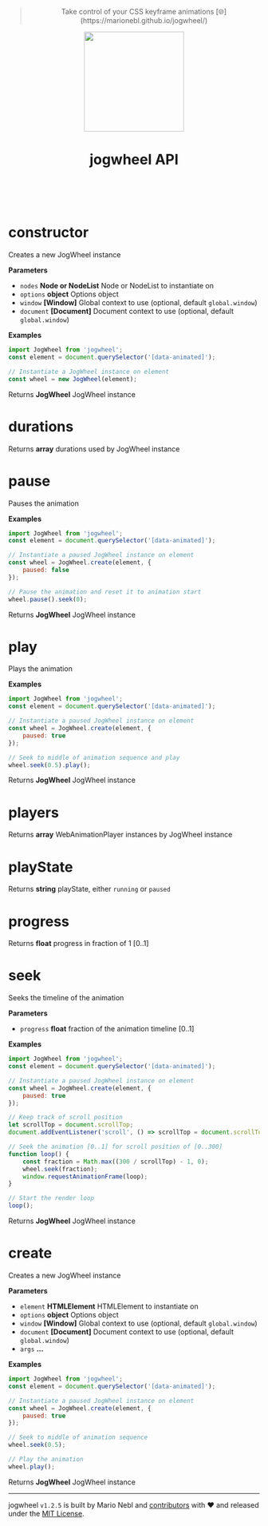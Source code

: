 
<header class="jogwheel-header">
	<blockquote class="jogwheel-claim">Take control of your CSS keyframe animations [🌐](https://marionebl.github.io/jogwheel/)</blockquote>
	<div class="jogwheel-logo" align="center">
		<img width="200" src="https://cdn.rawgit.com/marionebl/jogwheel/master/source/documentation/static/jogwheel.svg" />
	</div>
	<h1 class="jogwheel-name" align="center"> jogwheel API</h1>
	<nav class="jogwheel-navigation">
		<div align="center" class="jogwheel-navigation-list"></div>
	</nav>
</header>
<br />


# constructor

Creates a new JogWheel instance

**Parameters**

-   `nodes` **Node or NodeList** Node or NodeList to instantiate on
-   `options` **object** Options object
-   `window` **[Window]** Global context to use (optional, default `global.window`)
-   `document` **[Document]** Document context to use (optional, default `global.window`)

**Examples**

```javascript
import JogWheel from 'jogwheel';
const element = document.querySelector('[data-animated]');

// Instantiate a JogWheel instance on element
const wheel = new JogWheel(element);
```

Returns **JogWheel** JogWheel instance

# durations

Returns **array** durations used by JogWheel instance

# pause

Pauses the animation

**Examples**

```javascript
import JogWheel from 'jogwheel';
const element = document.querySelector('[data-animated]');

// Instantiate a paused JogWheel instance on element
const wheel = JogWheel.create(element, {
	paused: false
});

// Pause the animation and reset it to animation start
wheel.pause().seek(0);
```

Returns **JogWheel** JogWheel instance

# play

Plays the animation

**Examples**

```javascript
import JogWheel from 'jogwheel';
const element = document.querySelector('[data-animated]');

// Instantiate a paused JogWheel instance on element
const wheel = JogWheel.create(element, {
	paused: true
});

// Seek to middle of animation sequence and play
wheel.seek(0.5).play();
```

Returns **JogWheel** JogWheel instance

# players

Returns **array** WebAnimationPlayer instances by JogWheel instance

# playState

Returns **string** playState, either `running` or `paused`

# progress

Returns **float** progress in fraction of 1 [0..1]

# seek

Seeks the timeline of the animation

**Parameters**

-   `progress` **float** fraction of the animation timeline [0..1]

**Examples**

```javascript
import JogWheel from 'jogwheel';
const element = document.querySelector('[data-animated]');

// Instantiate a paused JogWheel instance on element
const wheel = JogWheel.create(element, {
	paused: true
});

// Keep track of scroll position
let scrollTop = document.scrollTop;
document.addEventListener('scroll', () => scrollTop = document.scrollTop);

// Seek the animation [0..1] for scroll position of [0..300]
function loop() {
	const fraction = Math.max((300 / scrollTop) - 1, 0);
	wheel.seek(fraction);
	window.requestAnimationFrame(loop);
}

// Start the render loop
loop();
```

Returns **JogWheel** JogWheel instance

# create

Creates a new JogWheel instance

**Parameters**

-   `element` **HTMLElement** HTMLElement to instantiate on
-   `options` **object** Options object
-   `window` **[Window]** Global context to use (optional, default `global.window`)
-   `document` **[Document]** Document context to use (optional, default `global.window`)
-   `args` **...** 

**Examples**

```javascript
import JogWheel from 'jogwheel';
const element = document.querySelector('[data-animated]');

// Instantiate a paused JogWheel instance on element
const wheel = JogWheel.create(element, {
	paused: true
});

// Seek to middle of animation sequence
wheel.seek(0.5);

// Play the animation
wheel.play();
```

Returns **JogWheel** JogWheel instance



---
jogwheel `v1.2.5` is built by Mario Nebl and [contributors](./documentation/contributors.md) with :heart:
and released under the [MIT License](./license.md).

[npm-url]: https://www.npmjs.org/package/jogwheel
[npm-image]: https://img.shields.io/npm/v/jogwheel.svg?style=flat-square
[npm-dl-url]: https://www.npmjs.org/package/jogwheel
[npm-dl-image]: http://img.shields.io/npm/dm/jogwheel.svg?style=flat-square

[brcdn-url]: https://www.brcdn.org/?module=jogwheel
[brcdn-image]: https://img.shields.io/badge/cdn-v1.2.5-5ec792.svg?style=flat-square

[ci-url]: https://travis-ci.org/marionebl/jogwheel
[ci-image]: https://img.shields.io/travis/marionebl/jogwheel/master.svg?style=flat-square

[coverage-url]: https://coveralls.io/r/marionebl/jogwheel
[coverage-image]: https://img.shields.io/coveralls/marionebl/jogwheel.svg?style=flat-square
[climate-url]: https://codeclimate.com/github/marionebl/jogwheel
[climate-image]: https://img.shields.io/codeclimate/github/marionebl/jogwheel.svg?style=flat-square

[pr-url]: http://issuestats.com/github/marionebl/jogwheel
[pr-image]: http://issuestats.com/github/marionebl/jogwheel/badge/pr?style=flat-square
[issue-url]: undefined
[issue-image]: http://issuestats.com/github/marionebl/jogwheel/badge/issue?style=flat-square

[dependency-manager-image]: https://img.shields.io/badge/tracks%20with-greenkeeper-5ec792.svg?style=flat-square
[dependency-manager-url]: https://github.com/greenkeeperio/greenkeeper
[release-manager-image]: https://img.shields.io/badge/releases%20with-semantic--release-5ec792.svg?style=flat-square
[release-manager-url]: https://github.com/semantic-release/semantic-release
[ecma-image]: https://img.shields.io/badge/babel%20stage-0-5ec792.svg?style=flat-square
[ecma-url]: https://github.com/babel/babel
[codestyle-url]: https://github.com/sindresorhus/xo
[codestyle-image]: https://img.shields.io/badge/code%20style-xo-5ec792.svg?style=flat-square
[license-url]: ./license.md
[license-image]: https://img.shields.io/badge/license-MIT-5ec792.svg?style=flat-square
[commitizen-url]: http://commitizen.github.io/cz-cli/
[commitizen-image]: https://img.shields.io/badge/commitizen-friendly-5ec792.svg?style=flat-square

[gitter-image]: https://img.shields.io/badge/gitter-join%20chat-5ec792.svg?style=flat-square
[gitter-url]: https://gitter.im/sinnerschrader/patternplate

